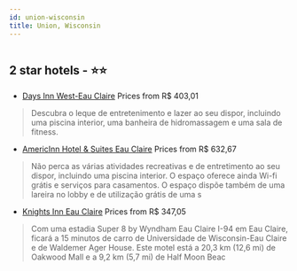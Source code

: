 ```yaml
---
id: union-wisconsin
title: Union, Wisconsin
---
```


<center><img src="https://i.travelapi.com/hotels/1000000/20000/11600/11534/363ddf49_z.jpg" alt="" /></center>


##  2 star hotels - ⭐️⭐️

-    [Days Inn West-Eau Claire](https://us.hurb.com/hotels/union/days-inn-west-eau-claire-HT-O4SD?cmp=18055) Prices from R$ 403,01
   > Descubra o leque de entretenimento e lazer ao seu dispor, incluindo uma piscina interior, uma banheira de hidromassagem e uma sala de fitness.
-    [AmericInn Hotel & Suites Eau Claire](https://us.hurb.com/hotels/union/americinn-hotel-suites-eau-claire-HT-QNQX?cmp=18055) Prices from R$ 632,67
   > Não perca as várias atividades recreativas e de entretimento ao seu dispor, incluindo uma piscina interior. O espaço oferece ainda Wi-fi grátis e serviços para casamentos. O espaço dispõe também de uma lareira no lobby e de utilização grátis de uma s
-    [Knights Inn Eau Claire](https://us.hurb.com/hotels/union/knights-inn-eau-claire-HT-991C?cmp=18055) Prices from R$ 347,05
   > Com uma estadia Super 8 by Wyndham Eau Claire I-94 em Eau Claire, ficará a 15 minutos de carro de Universidade de Wisconsin-Eau Claire e de Waldemer Ager House. Este motel está a 20,3 km (12,6 mi) de Oakwood Mall e a 9,2 km (5,7 mi) de Half Moon Beac
